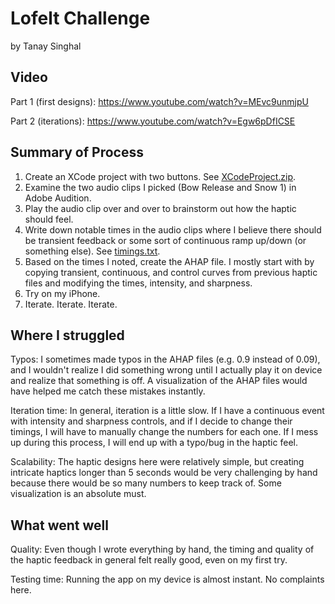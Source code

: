 # Lofelt Challenge
by Tanay Singhal

## Video
Part 1 (first designs): https://www.youtube.com/watch?v=MEvc9unmjpU

Part 2 (iterations): https://www.youtube.com/watch?v=Egw6pDfICSE

## Summary of Process
1. Create an XCode project with two buttons. See [XCodeProject.zip](XCodeProject.zip).
2. Examine the two audio clips I picked (Bow Release and Snow 1) in Adobe Audition.
3. Play the audio clip over and over to brainstorm out how the haptic should feel.
4. Write down notable times in the audio clips where I believe there should be transient feedback or some sort of continuous ramp up/down (or something else). See [timings.txt](timings.txt).
5. Based on the times I noted, create the AHAP file. I mostly start with by copying transient, continuous, and control curves from previous haptic files and modifying the times, intensity, and sharpness.
6. Try on my iPhone.
7. Iterate. Iterate. Iterate.

## Where I struggled
Typos: I sometimes made typos in the AHAP files (e.g. 0.9 instead of 0.09), and I wouldn't realize I did something wrong until I actually play it on device and realize that something is off. A visualization of the AHAP files would have helped me catch these mistakes instantly.

Iteration time: In general, iteration is a little slow. If I have a continuous event with intensity and sharpness controls, and if I decide to change their timings, I will have to manually change the numbers for each one. If I mess up during this process, I will end up with a typo/bug in the haptic feel.

Scalability: The haptic designs here were relatively simple, but creating intricate haptics longer than 5 seconds would be very challenging by hand because there would be so many numbers to keep track of. Some visualization is an absolute must.

## What went well
Quality: Even though I wrote everything by hand, the timing and quality of the haptic feedback in general felt really good, even on my first try.

Testing time: Running the app on my device is almost instant. No complaints here.
